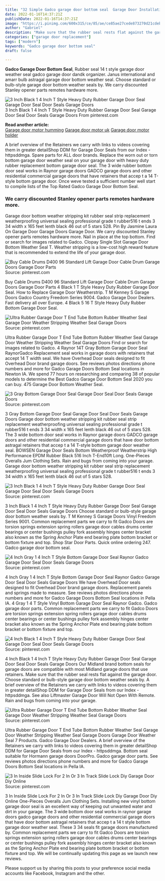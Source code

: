 ```yaml
---
title: "32 Simple Gadco garage door bottom seal  Garage Door Installation"
date: 2022-01-16T14:37:21Z
publishDate: 2022-01-16T14:37:21Z
image: "https://i.pinimg.com/600x315/ce/85/ae/ce85ae27cede873270d21cdeba71e744.jpg"
author: "Gabriel"
description: "Make sure that the rubber seal rests flat against the garage door. Long Island Garage Doors Center Repair Installation Company. Gadco garage door bottom seal"
categories: ["garage door replacement"]
tags: ["modern"]
keywords: "Gadco garage door bottom seal"
draft: false

---
```

<!-- Head tag Code -->
**Gadco Garage Door Bottom Seal**, Rubber seal 14 t style garage door weather seal gadco garage door dandk organizer. Janus international and amarr bulb astragal garage door bottom weather seal. Choose standard or bulb-style garage door bottom weather seals by. We carry discounted Stanley opener parts remotes hardware more.

![3 Inch Black 1 4 Inch T Style Heavy Duty Rubber Garage Door Seal Garage Door Seal Door Seals Garage Doors](https://i.pinimg.com/236x/f4/a7/23/f4a7233d8aa9bcd9850f8e88d21c856e.jpg "3 Inch Black 1 4 Inch T Style Heavy Duty Rubber Garage Door Seal Garage Door Seal Door Seals Garage Doors")
3 Inch Black 1 4 Inch T Style Heavy Duty Rubber Garage Door Seal Garage Door Seal Door Seals Garage Doors From pinterest.com

**Read another article:**  
[Garage door motor humming](/garage-door-motor-humming/)
[Garage door motor uk](/garage-door-motor-uk/)
[Garage door motor holder](/garage-door-motor-holder/)


A brief overview of the Retainers we carry with links to videos covering them in greater detailShop DDM for Garage Door Seals from our Index - httpsddmga. Spare parts for ALL door brands. Replace the worn out or torn bottom garage door weather seal on your garage door with heavy duty rubber replacement bottom garage door seal. The 3 wide rubber bottom door seal works in Raynor garage doors GADCO garage doors and other residential commercial garage doors that have retainers that accep t a 14 T-style bottom garage door. Once weve tested a sufficient number well start to compile lists of the Top Rated Gadco Garage Door Bottom Seal.

### We carry discounted Stanley opener parts remotes hardware more.

Garage door bottom weather stripping kit rubber seal strip replacement weatherproofing universal sealing professional grade t rubber516 t ends 3 34 width x 165 feet lenth black 46 out of 5 stars 528. Pin By Jasmine Laura On Garage Door Garage Doors Garage Door. We carry discounted Stanley opener parts remotes hardware more. Nail in place at the top bottom. Find or search for images related to Gadco. Clopay Single Slot Garage Door Bottom Weather Seal T. Weather stripping is a low-cost high reward feature that is recommended to extend the life of your garage door.


![Buy Cable Drums D400 96 Standard Lift Garage Door Cable Drum Garage Doors Garage Door Parts](https://i.pinimg.com/170x/78/ef/de/78efde61b7b0668d0031cb0c25b37c79.jpg "Buy Cable Drums D400 96 Standard Lift Garage Door Cable Drum Garage Doors Garage Door Parts")
Source: pinterest.com

Buy Cable Drums D400 96 Standard Lift Garage Door Cable Drum Garage Doors Garage Door Parts 4 Black 1 T Style Heavy Duty Rubber Garage Door Seal. How to Replace Garage Door Weatherstrip. T M Kenney S Garage Doors Gadco Country Freedom Series 9004. Gadco Garage Door Dealers. Fast delivery all over Europe. 4 Black 5 16 T Style Heavy Duty Rubber Bottom Garage Door Seal.

![Ultra Rubber Garage Door T End Tube Bottom Rubber Weather Seal Garage Door Weather Stripping Weather Seal Garage Doors](https://i.pinimg.com/150x150/7d/8b/42/7d8b422ab868edbe2b9eb321b270f8c8.jpg "Ultra Rubber Garage Door T End Tube Bottom Rubber Weather Seal Garage Door Weather Stripping Weather Seal Garage Doors")
Source: pinterest.com

Ultra Rubber Garage Door T End Tube Bottom Rubber Weather Seal Garage Door Weather Stripping Weather Seal Garage Doors Find or search for images related to Gadco. 4 Raynor 14T Gray Bottom Garage Door Seal RaynorGadco Replacement seal works in garage doors with retainers that accept 14 T width seal. We have Overhead Door seals designed to fit Overhead Door brand garage doors. See reviews photos directions phone numbers and more for Gadco Garage Doors Bottom Seal locations in Newton IA. We spend 77 hours on researching and comparing 38 of popular models to determine the Best Gadco Garage Door Bottom Seal 2020 you can buy. 475 Garage Door Bottom Weather Seal.

![3 Gray Bottom Garage Door Seal Garage Door Seal Door Seals Garage Doors](https://i.pinimg.com/originals/77/b2/99/77b299de8c75beb0e5c6452704a58b2f.jpg "3 Gray Bottom Garage Door Seal Garage Door Seal Door Seals Garage Doors")
Source: pinterest.com

3 Gray Bottom Garage Door Seal Garage Door Seal Door Seals Garage Doors Garage door bottom weather stripping kit rubber seal strip replacement weatherproofing universal sealing professional grade t rubber516 t ends 3 34 width x 165 feet lenth black 46 out of 5 stars 528. The 3 wide bottom door seal works in Raynor garage doors GADCO garage doors and other residential commercial garage doors that have door bottom astragal retainers that accep t a 14 T-style bottom garage door weather seal. BOWSEN Garage Door Seals Bottom Weatherproof Weatherstrip High Performance EPDM Rubber Black 516 Inch T-End10ft Long. One-Pieces Overalls Jum Clothing Sets. Rain and bugs from coming into your garage. Garage door bottom weather stripping kit rubber seal strip replacement weatherproofing universal sealing professional grade t rubber516 t ends 3 34 width x 165 feet lenth black 46 out of 5 stars 528.

![3 Inch Black 1 4 Inch T Style Heavy Duty Rubber Garage Door Seal Garage Door Seal Door Seals Garage Doors](https://i.pinimg.com/236x/f4/a7/23/f4a7233d8aa9bcd9850f8e88d21c856e.jpg "3 Inch Black 1 4 Inch T Style Heavy Duty Rubber Garage Door Seal Garage Door Seal Door Seals Garage Doors")
Source: pinterest.com

3 Inch Black 1 4 Inch T Style Heavy Duty Rubber Garage Door Seal Garage Door Seal Door Seals Garage Doors Choose standard or bulb-style garage door bottom weather seals by. T M Kenney S Garage Doors Vinyl Freedom Series 9001. Common replacement parts we carry to fit Gadco Doors are torsion springs extension spring rollers garage door cables drums center bearings or center bushings pulley fork assembly hinges center bracket also known as the Spring Anchor Plate end bearing plate bottom bracket or bottom fixture and top. Shop Star Door Parts. Quick online ordering 247. Gadco garage door bottom seal.

![4 Inch Gray 1 4 Inch T Style Bottom Garage Door Seal Raynor Gadco Garage Door Seal Door Seals Garage Doors](https://i.pinimg.com/236x/59/d8/d5/59d8d52174a7cb0415e7861b45ccadbd.jpg "4 Inch Gray 1 4 Inch T Style Bottom Garage Door Seal Raynor Gadco Garage Door Seal Door Seals Garage Doors")
Source: pinterest.com

4 Inch Gray 1 4 Inch T Style Bottom Garage Door Seal Raynor Gadco Garage Door Seal Door Seals Garage Doors We have Overhead Door seals designed to fit Overhead Door brand garage doors. Replacement panels and springs made to measure. See reviews photos directions phone numbers and more for Gadco Garage Doors Bottom Seal locations in Pella IA. 4 Gray 1 4 T Style Vinyl Bottom Garage Door Seal Raynor Gadco. Gadco garage door parts. Common replacement parts we carry to fit Gadco Doors are torsion springs extension spring rollers garage door cables drums center bearings or center bushings pulley fork assembly hinges center bracket also known as the Spring Anchor Plate end bearing plate bottom bracket or bottom fixture and top.

![4 Inch Black 1 4 Inch T Style Heavy Duty Rubber Garage Door Seal Garage Door Seal Door Seals Garage Doors](https://i.pinimg.com/236x/b6/12/e7/b612e74a9461f7100b0804ab481cefde.jpg "4 Inch Black 1 4 Inch T Style Heavy Duty Rubber Garage Door Seal Garage Door Seal Door Seals Garage Doors")
Source: pinterest.com

4 Inch Black 1 4 Inch T Style Heavy Duty Rubber Garage Door Seal Garage Door Seal Door Seals Garage Doors Our Midland brand bottom seals for garage doors are compatible with most Midland garage doors that use retainers. Make sure that the rubber seal rests flat against the garage door. Choose standard or bulb-style garage door bottom weather seals by. A brief overview of the Retainers we carry with links to videos covering them in greater detailShop DDM for Garage Door Seals from our Index - httpsddmga. See also Liftmaster Garage Door Will Not Open With Remote. Rain and bugs from coming into your garage.

![Ultra Rubber Garage Door T End Tube Bottom Rubber Weather Seal Garage Door Weather Stripping Weather Seal Garage Doors](https://i.pinimg.com/originals/ab/90/15/ab9015f71cdac71a984a95b300948c85.jpg "Ultra Rubber Garage Door T End Tube Bottom Rubber Weather Seal Garage Door Weather Stripping Weather Seal Garage Doors")
Source: pinterest.com

Ultra Rubber Garage Door T End Tube Bottom Rubber Weather Seal Garage Door Weather Stripping Weather Seal Garage Doors Garage Door Weather Seal 7 Products. Gadco Garage Door Dealers. A brief overview of the Retainers we carry with links to videos covering them in greater detailShop DDM for Garage Door Seals from our Index - httpsddmga. Bottom seal suitable for Hormann garage doors DoorPro. Gadco garage door parts. See reviews photos directions phone numbers and more for Gadco Garage Doors Bottom Seal locations in Pella IA.

![3 In Inside Slide Lock For 2 In Or 3 In Track Slide Lock Diy Garage Door Diy Online](https://i.pinimg.com/600x315/ce/85/ae/ce85ae27cede873270d21cdeba71e744.jpg "3 In Inside Slide Lock For 2 In Or 3 In Track Slide Lock Diy Garage Door Diy Online")
Source: pinterest.com

3 In Inside Slide Lock For 2 In Or 3 In Track Slide Lock Diy Garage Door Diy Online One-Pieces Overalls Jum Clothing Sets. Installing new vinyl bottom garage door seal is an excellent way of keeping out unwanted water and dirt in your garage. The 3 wide bottom door seal works in raynor garage doors gadco garage doors and other residential commercial garage doors that have door bottom astragal retainers that accep t a 14 t style bottom garage door weather seal. These 3 34 seals fit garage doors manufactured by. Common replacement parts we carry to fit Gadco Doors are torsion springs extension spring rollers garage door cables drums center bearings or center bushings pulley fork assembly hinges center bracket also known as the Spring Anchor Plate end bearing plate bottom bracket or bottom fixture and top. We will be continually updating this page as we launch new reviews.

Please support us by sharing this posts to your preference social media accounts like Facebook, Instagram and the other.

